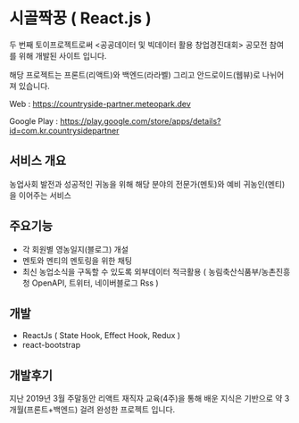 # 시골짝꿍 ( React.js )

두 번째 토이프로젝트로써 <공공데이터 및 빅데이터 활용 창업경진대회> 공모전 참여를 위해 개발된 사이트 입니다.

해당 프로젝트는 프론트(리액트)와 백엔드(라라벨) 그리고 안드로이드(웹뷰)로 나뉘어져 있습니다.

Web : https://countryside-partner.meteopark.dev

Google Play : https://play.google.com/store/apps/details?id=com.kr.countrysidepartner

## 서비스 개요
농업사회 발전과 성공적인 귀농을 위해 해당 분야의 전문가(멘토)와 예비 귀농인(멘티)을 이어주는 서비스

## 주요기능
* 각 회원별 영농일지(블로그) 개설
* 멘토와 멘티의 멘토링을 위한 채팅
* 최신 농업소식을 구독할 수 있도록 외부데이터 적극활용 ( 농림축산식품부/농촌진흥청 OpenAPI, 트위터, 네이버블로그 Rss )

## 개발
* ReactJs ( State Hook, Effect Hook, Redux )
* react-bootstrap

## 개발후기
지난 2019년 3월 주말동안 리액트 재직자 교육(4주)을 통해 배운 지식은 기반으로 약 3개월(프론트+백엔드) 걸려 완성한 프로젝트 입니다.

